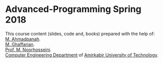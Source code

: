 # Advanced-Programming Spring 2018
This course content (slides, code and, books) prepared with the help of:<br>
[M. Ahmadpanah](https://ce.aut.ac.ir/~seyed).<br>
[M. Ghaffarian](https://www.linkedin.com/in/smghaffarian/).<br>
[Prof. M. Noorhosseini](https://scholar.google.com/citations?user=CzprDjIAAAAJ&hl=en).<br>
[Computer Engineering Department](https://ceit.aut.ac.ir/) of [Amirkabir University of Technology](https://aut.ac.ir/).
